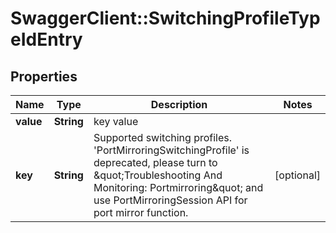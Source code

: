# SwaggerClient::SwitchingProfileTypeIdEntry

## Properties
Name | Type | Description | Notes
------------ | ------------- | ------------- | -------------
**value** | **String** | key value | 
**key** | **String** | Supported switching profiles. &#39;PortMirroringSwitchingProfile&#39; is deprecated, please turn to \&quot;Troubleshooting And Monitoring: Portmirroring\&quot; and use PortMirroringSession API for port mirror function.  | [optional] 


